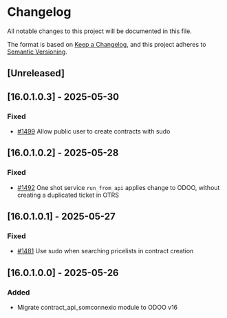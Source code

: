 # Changelog
All notable changes to this project will be documented in this file.

The format is based on [Keep a Changelog](https://keepachangelog.com/en/1.0.0/),
and this project adheres to [Semantic Versioning](https://semver.org/spec/v2.0.0.html).

## [Unreleased]
## [16.0.1.0.3] - 2025-05-30
### Fixed
- [#1499](https://git.coopdevs.org/coopdevs/som-connexio/odoo-somconnexio/-/merge_requests/1499) Allow public user to create contracts with sudo

## [16.0.1.0.2] - 2025-05-28
### Fixed
- [#1492](https://git.coopdevs.org/coopdevs/som-connexio/odoo-somconnexio/-/merge_requests/1492) One shot service `run_from_api` applies change to ODOO, without creating a duplicated ticket in OTRS

## [16.0.1.0.1] - 2025-05-27
### Fixed
- [#1481](https://git.coopdevs.org/coopdevs/som-connexio/odoo-somconnexio/-/merge_requests/1481) Use sudo when searching pricelists in contract creation

## [16.0.1.0.0] - 2025-05-26
### Added
- Migrate contract_api_somconnexio module to ODOO v16
